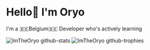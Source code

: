 <h1>Hello👋 I'm Oryo</h1>

<p>I'm a 🇧🇪Belgium🇧🇪 Developer who's actively learning</p>

![ImTheOryo github-stats](https://stats.dooboo.io/api/github-stats-advanced?login=ImTheOryo)
![ImTheOryo github-trophies](https://stats.dooboo.io/api/github-trophies?login=ImTheOryo)


